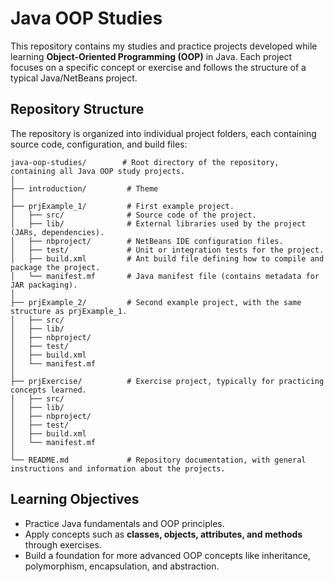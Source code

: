 # Java OOP Studies

This repository contains my studies and practice projects developed while learning **Object-Oriented Programming (OOP)** in Java.
Each project focuses on a specific concept or exercise and follows the structure of a typical Java/NetBeans project.

## Repository Structure

The repository is organized into individual project folders, each containing source code, configuration, and build files:

```
java-oop-studies/        # Root directory of the repository, containing all Java OOP study projects.
│
├── introduction/         # Theme
│
├── prjExample_1/         # First example project.
│   ├── src/              # Source code of the project.
│   ├── lib/              # External libraries used by the project (JARs, dependencies).
│   ├── nbproject/        # NetBeans IDE configuration files.
│   ├── test/             # Unit or integration tests for the project.
│   ├── build.xml         # Ant build file defining how to compile and package the project.
│   └── manifest.mf       # Java manifest file (contains metadata for JAR packaging).
│
├── prjExample_2/         # Second example project, with the same structure as prjExample_1.
│   ├── src/
│   ├── lib/
│   ├── nbproject/
│   ├── test/
│   ├── build.xml
│   └── manifest.mf
│
├── prjExercise/          # Exercise project, typically for practicing concepts learned.
│   ├── src/
│   ├── lib/
│   ├── nbproject/
│   ├── test/
│   ├── build.xml
│   └── manifest.mf
│
└── README.md             # Repository documentation, with general instructions and information about the projects.
```

## Learning Objectives

* Practice Java fundamentals and OOP principles.
* Apply concepts such as **classes, objects, attributes, and methods** through exercises.
* Build a foundation for more advanced OOP concepts like inheritance, polymorphism, encapsulation, and abstraction.
